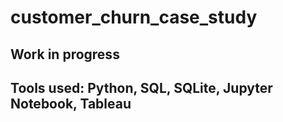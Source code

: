 # customer_churn_case_study

## Work in progress

## Tools used: Python, SQL, SQLite, Jupyter Notebook, Tableau
